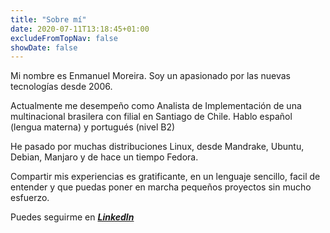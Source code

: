 ```yaml
---
title: "Sobre mí"
date: 2020-07-11T13:18:45+01:00
excludeFromTopNav: false
showDate: false
---
```


Mi nombre es Enmanuel Moreira. Soy un apasionado por las nuevas tecnologías desde 2006.

Actualmente me desempeño como Analista de Implementación de una multinacional brasilera con filial en Santiago de Chile. Hablo español (lengua materna) y portugués (nivel B2)

He pasado por muchas distribuciones Linux, desde Mandrake, Ubuntu, Debian, Manjaro y de hace un tiempo Fedora.

Compartir mis experiencias es gratificante, en un lenguaje sencillo, facil de entender y que puedas poner en marcha pequeños proyectos sin mucho esfuerzo.

Puedes seguirme en ***[LinkedIn](https://www.linkedin.com/in/enmanuelmoreira)***
